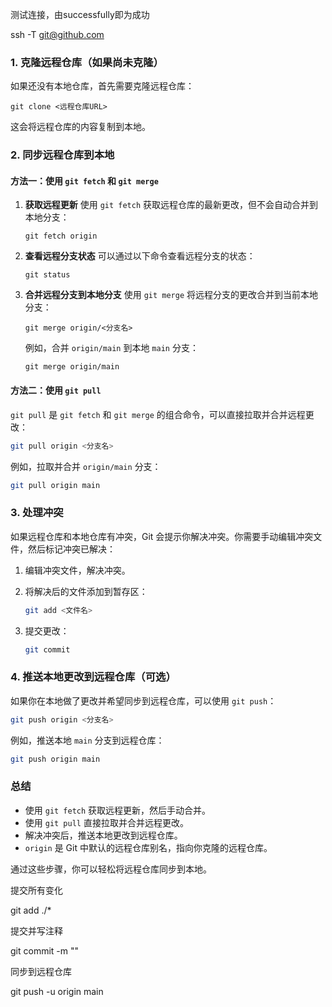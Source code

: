 测试连接，由successfully即为成功

ssh -T git@github.com

### 1. 克隆远程仓库（如果尚未克隆）

如果还没有本地仓库，首先需要克隆远程仓库：

```shell
git clone <远程仓库URL>
```

这会将远程仓库的内容复制到本地。



### 2. 同步远程仓库到本地

#### 方法一：使用 `git fetch` 和 `git merge`

1. **获取远程更新**
   使用 `git fetch` 获取远程仓库的最新更改，但不会自动合并到本地分支：

   ```shell
   git fetch origin
   ```

2. **查看远程分支状态**
   可以通过以下命令查看远程分支的状态：

   ```shell
   git status
   ```

3. **合并远程分支到本地分支**
   使用 `git merge` 将远程分支的更改合并到当前本地分支：

   ```
   git merge origin/<分支名>
   ```

   例如，合并 `origin/main` 到本地 `main` 分支：

   ```shell
   git merge origin/main
   ```

#### 方法二：使用 `git pull`

`git pull` 是 `git fetch` 和 `git merge` 的组合命令，可以直接拉取并合并远程更改：

```bash
git pull origin <分支名>
```

例如，拉取并合并 `origin/main` 分支：

```bash
git pull origin main
```

### 3. 处理冲突

如果远程仓库和本地仓库有冲突，Git 会提示你解决冲突。你需要手动编辑冲突文件，然后标记冲突已解决：

1. 编辑冲突文件，解决冲突。

2. 将解决后的文件添加到暂存区：

   ```bash
   git add <文件名>
   ```

3. 提交更改：

   ```bash
   git commit
   ```

### 4. 推送本地更改到远程仓库（可选）

如果你在本地做了更改并希望同步到远程仓库，可以使用 `git push`：

```bash
git push origin <分支名>
```

例如，推送本地 `main` 分支到远程仓库：

```bash
git push origin main
```

### 总结

- 使用 `git fetch` 获取远程更新，然后手动合并。
- 使用 `git pull` 直接拉取并合并远程更改。
- 解决冲突后，推送本地更改到远程仓库。
- `origin` 是 Git 中默认的远程仓库别名，指向你克隆的远程仓库。

通过这些步骤，你可以轻松将远程仓库同步到本地。





提交所有变化

git add ./*  



提交并写注释

git commit -m ""   



同步到远程仓库

git push -u origin main